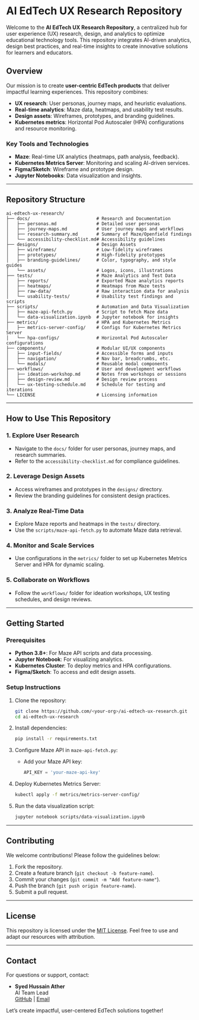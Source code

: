 # **AI EdTech UX Research Repository**

Welcome to the **AI EdTech UX Research Repository**, a centralized hub for user experience (UX) research, design, and analytics to optimize educational technology tools. This repository integrates AI-driven analytics, design best practices, and real-time insights to create innovative solutions for learners and educators.

## **Overview**
Our mission is to create **user-centric EdTech products** that deliver impactful learning experiences. This repository combines:
- **UX research**: User personas, journey maps, and heuristic evaluations.
- **Real-time analytics**: Maze data, heatmaps, and usability test results.
- **Design assets**: Wireframes, prototypes, and branding guidelines.
- **Kubernetes metrics**: Horizontal Pod Autoscaler (HPA) configurations and resource monitoring.

### **Key Tools and Technologies**
- **Maze**: Real-time UX analytics (heatmaps, path analysis, feedback).
- **Kubernetes Metrics Server**: Monitoring and scaling AI-driven services.
- **Figma/Sketch**: Wireframe and prototype design.
- **Jupyter Notebooks**: Data visualization and insights.

---

## **Repository Structure**

```plaintext
ai-edtech-ux-research/
├── docs/                         # Research and Documentation
│   ├── personas.md               # Detailed user personas
│   ├── journey-maps.md           # User journey maps and workflows
│   ├── research-summary.md       # Summary of Maze/Openfield findings
│   └── accessibility-checklist.md# Accessibility guidelines
├── designs/                      # Design Assets
│   ├── wireframes/               # Low-fidelity wireframes
│   ├── prototypes/               # High-fidelity prototypes
│   ├── branding-guidelines/      # Color, typography, and style guides
│   └── assets/                   # Logos, icons, illustrations
├── tests/                        # Maze Analytics and Test Data
│   ├── reports/                  # Exported Maze analytics reports
│   ├── heatmaps/                 # Heatmaps from Maze tests
│   ├── raw-data/                 # Raw interaction data for analysis
│   └── usability-tests/          # Usability test findings and scripts
├── scripts/                      # Automation and Data Visualization
│   ├── maze-api-fetch.py         # Script to fetch Maze data
│   └── data-visualization.ipynb  # Jupyter notebook for insights
├── metrics/                      # HPA and Kubernetes Metrics
│   ├── metrics-server-config/    # Configs for Kubernetes Metrics Server
│   └── hpa-configs/              # Horizontal Pod Autoscaler configurations
├── components/                   # Modular UI/UX components
│   ├── input-fields/             # Accessible forms and inputs
│   ├── navigation/               # Nav bar, breadcrumbs, etc.
│   └── modals/                   # Reusable modal components
├── workflows/                    # User and development workflows
│   ├── ideation-workshop.md      # Notes from workshops or sessions
│   ├── design-review.md          # Design review process
│   └── ux-testing-schedule.md    # Schedule for testing and iterations
└── LICENSE                       # Licensing information
```

---

## **How to Use This Repository**

### **1. Explore User Research**
- Navigate to the `docs/` folder for user personas, journey maps, and research summaries.
- Refer to the `accessibility-checklist.md` for compliance guidelines.

### **2. Leverage Design Assets**
- Access wireframes and prototypes in the `designs/` directory.
- Review the branding guidelines for consistent design practices.

### **3. Analyze Real-Time Data**
- Explore Maze reports and heatmaps in the `tests/` directory.
- Use the `scripts/maze-api-fetch.py` to automate Maze data retrieval.

### **4. Monitor and Scale Services**
- Use configurations in the `metrics/` folder to set up Kubernetes Metrics Server and HPA for dynamic scaling.

### **5. Collaborate on Workflows**
- Follow the `workflows/` folder for ideation workshops, UX testing schedules, and design reviews.

---

## **Getting Started**

### **Prerequisites**
- **Python 3.8+**: For Maze API scripts and data processing.
- **Jupyter Notebook**: For visualizing analytics.
- **Kubernetes Cluster**: To deploy metrics and HPA configurations.
- **Figma/Sketch**: To access and edit design assets.

### **Setup Instructions**
1. Clone the repository:
   ```bash
   git clone https://github.com/<your-org>/ai-edtech-ux-research.git
   cd ai-edtech-ux-research
   ```

2. Install dependencies:
   ```bash
   pip install -r requirements.txt
   ```

3. Configure Maze API in `maze-api-fetch.py`:
   - Add your Maze API key:
     ```python
     API_KEY = 'your-maze-api-key'
     ```

4. Deploy Kubernetes Metrics Server:
   ```bash
   kubectl apply -f metrics/metrics-server-config/
   ```

5. Run the data visualization script:
   ```bash
   jupyter notebook scripts/data-visualization.ipynb
   ```

---

## **Contributing**

We welcome contributions! Please follow the guidelines below:
1. Fork the repository.
2. Create a feature branch (`git checkout -b feature-name`).
3. Commit your changes (`git commit -m "Add feature-name"`).
4. Push the branch (`git push origin feature-name`).
5. Submit a pull request.

---

## **License**
This repository is licensed under the [MIT License](LICENSE). Feel free to use and adapt our resources with attribution.

---

## **Contact**
For questions or support, contact:
- **Syed Hussain Ather**  
  AI Team Lead  
  [GitHub](https://github.com/HussainAther) | [Email](mailto:shussainather@gmail.com)  

Let’s create impactful, user-centered EdTech solutions together!
